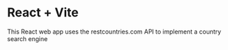 # React + Vite

This React web app uses the restcountries.com API to implement a country search engine